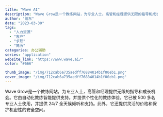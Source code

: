 ```yaml
---
title: "Wave AI"
description: "Wave Grow是一个教练网站，为专业人士，高管和经理提供无限的指导和成长机会。它由自动化教练智能提供支持，并提供个性"
author: "瑞东"
date: "2023-03-30"
tags:
  - "人力资源"
  - "客户"
  - "求职"
  - "简历"
categories: 办公辅助
series: "application"
website_link: "https://www.wave.ai/"
color: "#666"

thumb_image: "/img/712cab6a735aedff76884014b1f00eb1.png"
cover_image: "/img/712cab6a735aedff76884014b1f00eb1.png"
---
```


Wave Grow是一个教练网站，为专业人士，高管和经理提供无限的指导和成长机会。它由自动化教练智能提供支持，并提供个性化的教练体验。它已被 500 多名专业人士使用，并提供 24/7 全天候倾听和支持。此外，它还提供灵活的价格和保护机密性的安全空间。